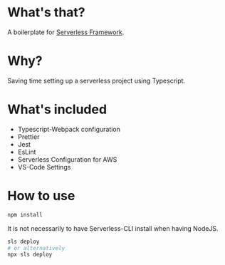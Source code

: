 # What's that?

A boilerplate for [Serverless Framework](https://serverless.com).

# Why?

Saving time setting up a serverless project using Typescript.

# What's included

- Typescript-Webpack configuration
- Prettier
- Jest
- EsLint
- Serverless Configuration for AWS
- VS-Code Settings

# How to use

```bash
npm install
```

It is not necessarily to have Serverless-CLI install when having NodeJS.

```bash
sls deploy
# or alternatively
npx sls deploy
```
